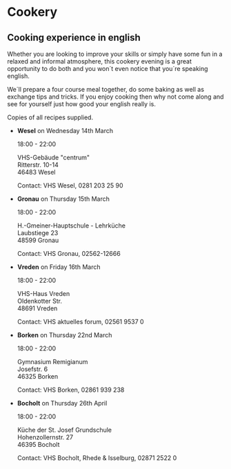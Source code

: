 # Cookery

## Cooking experience in english

Whether you are looking to improve your skills or simply have some fun in a relaxed and informal atmosphere, this cookery evening is a great opportunity to do both and you won´t even notice that you´re speaking english.
 
We´ll prepare a four course meal together, do some baking as well as exchange tips and tricks.
If you enjoy cooking then why not come along and see for yourself just how good your english really is.

Copies of all recipes supplied.


*	**Wesel** on Wednesday 14th March

	18:00 - 22:00

	VHS-Gebäude "centrum"  
	Ritterstr. 10-14  
	46483 Wesel

	Contact: VHS Wesel, 0281 203 25 90

*	**Gronau** on Thursday 15th March

	18:00 - 22:00

	H.-Gmeiner-Hauptschule - Lehrküche  
	Laubstiege 23  
	48599 Gronau
 
	Contact: VHS Gronau, 02562-12666

*	**Vreden** on Friday 16th March

	18:00 - 22:00

	VHS-Haus Vreden  
	Oldenkotter Str.  
	48691 Vreden
	
	Contact: VHS aktuelles forum, 02561 9537 0

*	**Borken** on Thursday 22nd March

	18:00 - 22:00

	Gymnasium Remigianum  
	Josefstr. 6  
	46325 Borken

	Contact: VHS Borken, 02861 939 238 
	
*	**Bocholt** on Thursday 26th April

	18:00 - 22:00
	
	Küche der St. Josef Grundschule  
	Hohenzollernstr. 27  
	46395 Bocholt

	Contact: VHS Bocholt, Rhede & Isselburg, 02871 2522 0